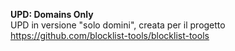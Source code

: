 **UPD: Domains Only**  
UPD in versione "solo domini", creata per il progetto https://github.com/blocklist-tools/blocklist-tools
